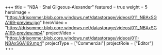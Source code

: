 +++
title = "NBA - Shai Gilgeous-Alexander"
featured = true
weight = 5
heroImage = "https://drisommer.blob.core.windows.net/datastorage/videos/011_NBAxSGA169-preview.jpg"
heroVideo = "https://drisommer.blob.core.windows.net/datastorage/videos/011_NBAxSGA169-preview.mp4"
projectVideo = "https://drisommer.blob.core.windows.net/datastorage/videos/011-NBAxSGA169.mp4"
projectType = ["Commercial"]
projectRole = ["Editor"]
+++
